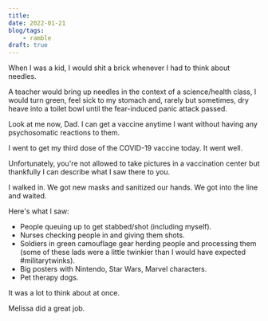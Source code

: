 ```yaml
---
title:
date: 2022-01-21
blog/tags:
    - ramble
draft: true
---
```



When I was a kid, I would shit a brick whenever I had to think about needles.

A teacher would bring up needles in the context of a science/health class, I would turn green, feel sick to my stomach and, rarely but sometimes, dry heave into a toilet bowl until the fear-induced panic attack passed.

Look at me now, Dad. I can get a vaccine anytime I want without having any psychosomatic reactions to them.

I went to get my third dose of the COVID-19 vaccine today. It went well.

Unfortunately, you're not allowed to take pictures in a vaccination center but thankfully I can describe what I saw there to you.

I walked in. We got new masks and sanitized our hands. We got into the line and waited.

Here's what I saw:
- People queuing up to get stabbed/shot (including myself).
- Nurses checking people in and giving them shots.
- Soldiers in green camouflage gear herding people and processing them (some of these lads were a little twinkier than I would have expected \#militarytwinks).
- Big posters with Nintendo, Star Wars, Marvel characters.
- Pet therapy dogs.

It was a lot to think about at once.

Melissa did a great job.
